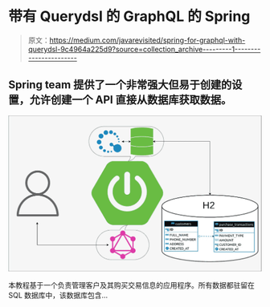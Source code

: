 # 带有 Querydsl 的 GraphQL 的 Spring

> 原文：<https://medium.com/javarevisited/spring-for-graphql-with-querydsl-9c4964a225d9?source=collection_archive---------1----------------------->

## Spring team 提供了一个非常强大但易于创建的设置，允许创建一个 API 直接从数据库获取数据。

[![](img/42290883f7007fed52a9b59dfd60a99e.png)](https://javarevisited.blogspot.com/2018/02/top-5-spring-microservices-courses-with-spring-boot-and-spring-cloud.html)

本教程基于一个负责管理客户及其购买交易信息的应用程序。所有数据都驻留在 SQL 数据库中，该数据库包含…
